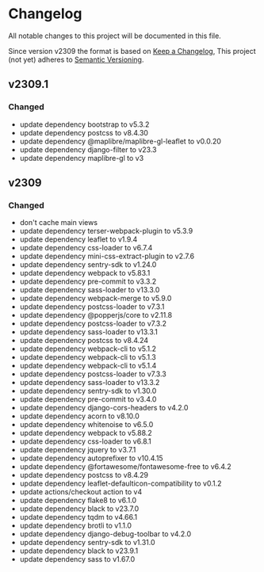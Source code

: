 # Changelog

All notable changes to this project will be documented in this file.

Since version v2309 the format is based on [Keep a Changelog](https://keepachangelog.com/en/1.0.0/),
This project (not yet) adheres to [Semantic Versioning](https://semver.org/spec/v2.0.0.html).

## v2309.1

### Changed
- update dependency bootstrap to v5.3.2
- update dependency postcss to v8.4.30
- update dependency @maplibre/maplibre-gl-leaflet to v0.0.20
- update dependency django-filter to v23.3
- update dependency maplibre-gl to v3

## v2309

### Changed

- don't cache main views
- update dependency terser-webpack-plugin to v5.3.9
- update dependency leaflet to v1.9.4
- update dependency css-loader to v6.7.4
- update dependency mini-css-extract-plugin to v2.7.6
- update dependency sentry-sdk to v1.24.0
- update dependency webpack to v5.83.1
- update dependency pre-commit to v3.3.2
- update dependency sass-loader to v13.3.0
- update dependency webpack-merge to v5.9.0
- update dependency postcss-loader to v7.3.1
- update dependency @popperjs/core to v2.11.8
- update dependency postcss-loader to v7.3.2
- update dependency sass-loader to v13.3.1
- update dependency postcss to v8.4.24
- update dependency webpack-cli to v5.1.2
- update dependency webpack-cli to v5.1.3
- update dependency webpack-cli to v5.1.4
- update dependency postcss-loader to v7.3.3
- update dependency sass-loader to v13.3.2
- update dependency sentry-sdk to v1.30.0
- update dependency pre-commit to v3.4.0
- update dependency django-cors-headers to v4.2.0
- update dependency acorn to v8.10.0
- update dependency whitenoise to v6.5.0
- update dependency webpack to v5.88.2
- update dependency css-loader to v6.8.1
- update dependency jquery to v3.7.1
- update dependency autoprefixer to v10.4.15
- update dependency @fortawesome/fontawesome-free to v6.4.2
- update dependency postcss to v8.4.29
- update dependency leaflet-defaulticon-compatibility to v0.1.2
- update actions/checkout action to v4
- update dependency flake8 to v6.1.0
- update dependency black to v23.7.0
- update dependency tqdm to v4.66.1
- update dependency brotli to v1.1.0
- update dependency django-debug-toolbar to v4.2.0
- update dependency sentry-sdk to v1.31.0
- update dependency black to v23.9.1
- update dependency sass to v1.67.0
